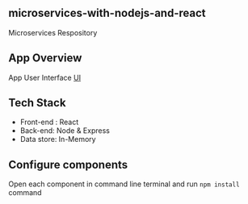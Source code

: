 ## microservices-with-nodejs-and-react
Microservices Respository

## App Overview
App User Interface
[UI](https://github.com/bhanu-code-repo/microservices-with-nodejs-and-react/blob/main/blog-app/document/blog-app-user-interface.jpg)

## Tech Stack
* Front-end : React
* Back-end: Node & Express
* Data store: In-Memory

## Configure components
Open each component in command line terminal and run `npm install` command
